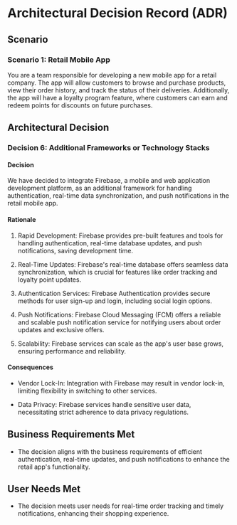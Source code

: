 # Architectural Decision Record (ADR)

## Scenario

### Scenario 1: Retail Mobile App

You are a team responsible for developing a new mobile app for a retail company. The app will allow customers to browse and purchase products, view their order history, and track the status of their deliveries. Additionally, the app will have a loyalty program feature, where customers can earn and redeem points for discounts on future purchases.

## Architectural Decision

### Decision 6: Additional Frameworks or Technology Stacks

#### Decision

We have decided to integrate Firebase, a mobile and web application development platform, as an additional framework for handling authentication, real-time data synchronization, and push notifications in the retail mobile app.

#### Rationale

1. Rapid Development: Firebase provides pre-built features and tools for handling authentication, real-time database updates, and push notifications, saving development time.

2. Real-Time Updates: Firebase's real-time database offers seamless data synchronization, which is crucial for features like order tracking and loyalty point updates.

3. Authentication Services: Firebase Authentication provides secure methods for user sign-up and login, including social login options.

4. Push Notifications: Firebase Cloud Messaging (FCM) offers a reliable and scalable push notification service for notifying users about order updates and exclusive offers.

5. Scalability: Firebase services can scale as the app's user base grows, ensuring performance and reliability.

#### Consequences

- Vendor Lock-In: Integration with Firebase may result in vendor lock-in, limiting flexibility in switching to other services.

- Data Privacy: Firebase services handle sensitive user data, necessitating strict adherence to data privacy regulations.

## Business Requirements Met

- The decision aligns with the business requirements of efficient authentication, real-time updates, and push notifications to enhance the retail app's functionality.

## User Needs Met

- The decision meets user needs for real-time order tracking and timely notifications, enhancing their shopping experience.
